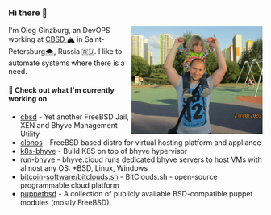 ### Hi there 👋

<img align="right" src="https://raw.githubusercontent.com/olevole/olevole/main/assets/olevole.jpg" width="260">

I'm Oleg Ginzburg, an DevOPS working at [CBSD 🏔](https://github.com/cbsd) in Saint-Petersburg:cloud_with_snow:, Russia :ru:.
I like to automate systems where there is a need.

#### 👷 Check out what I'm currently working on

- [cbsd](https://github.com/cbsd) - Yet another FreeBSD Jail, XEN and Bhyve Management Utility
- [clonos](https://github.com/clonos) - FreeBSD based distro for virtual hosting platform and appliance
- [k8s-bhyve](https://github.com/k8s-bhyve) - Build K8S on top of bhyve hypervisor
- [run-bhyve](https://bhyve.cloud/) - bhyve.cloud runs dedicated bhyve servers to host VMs with almost any OS: *BSD, Linux, Windows
- [bitcoin-software/bitclouds.sh](https://bitclouds.sh/) - BitClouds.sh - open-source programmable cloud platform
- [puppetbsd](https://github.com/PuppetBSD) - A collection of publicly available BSD-compatible puppet modules (mostly FreeBSD).

<!--
**olevole/olevole** is a ✨ _special_ ✨ repository because its `README.md` (this file) appears on your GitHub profile.

Here are some ideas to get you started:

- 🔭 I’m currently working on ...
- 🌱 I’m currently learning ...
- 👯 I’m looking to collaborate on ...
- 🤔 I’m looking for help with ...
- 💬 Ask me about ...
- 📫 How to reach me: ...
- 😄 Pronouns: ...
- ⚡ Fun fact: ...
-->
